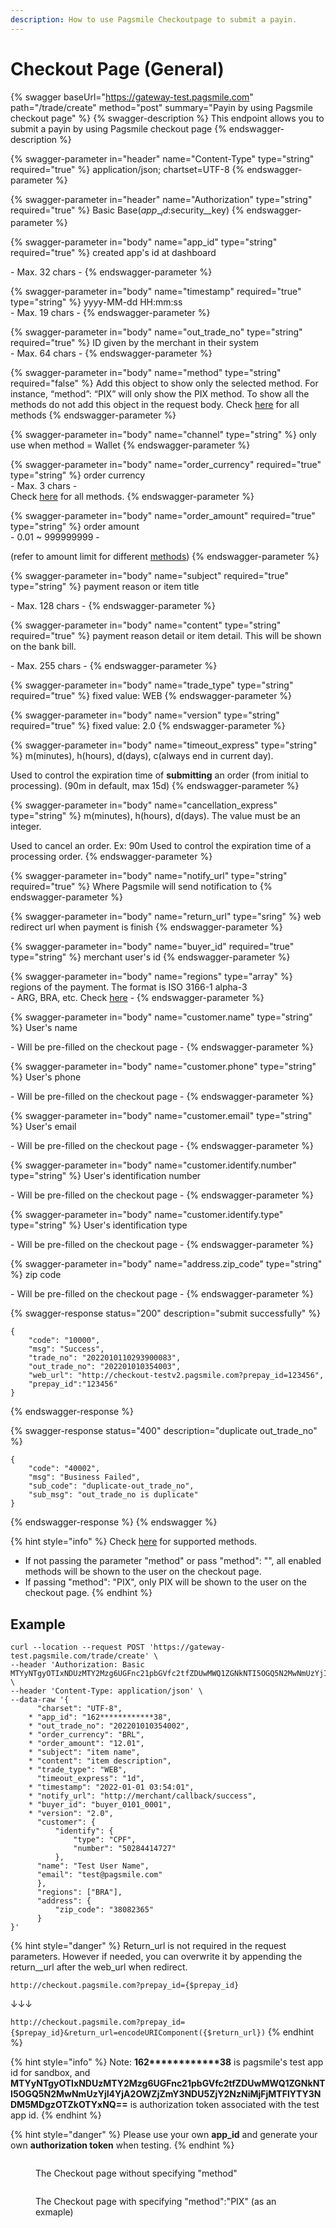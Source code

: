 ```yaml
---
description: How to use Pagsmile Checkoutpage to submit a payin.
---
```


# Checkout Page (General)

{% swagger baseUrl="https://gateway-test.pagsmile.com" path="/trade/create" method="post" summary="Payin by using Pagsmile checkout page" %}
{% swagger-description %}
This endpoint allows you to submit a payin by using Pagsmile checkout page
{% endswagger-description %}

{% swagger-parameter in="header" name="Content-Type" type="string" required="true" %}
application/json; chartset=UTF-8
{% endswagger-parameter %}

{% swagger-parameter in="header" name="Authorization" type="string" required="true" %}
Basic Base($app\__id:$security\__key)
{% endswagger-parameter %}

{% swagger-parameter in="body" name="app_id" type="string" required="true" %}
created app's id at dashboard

\- Max. 32 chars -
{% endswagger-parameter %}

{% swagger-parameter in="body" name="timestamp" required="true" type="string" %}
yyyy-MM-dd HH:mm:ss\
\- Max. 19 chars -
{% endswagger-parameter %}

{% swagger-parameter in="body" name="out_trade_no" type="string" required="true" %}
ID given by the merchant in their system\
\- Max. 64 chars -&#x20;
{% endswagger-parameter %}

{% swagger-parameter in="body" name="method" type="string" required="false" %}
Add this object to show only the selected method. For instance, “method”: “PIX” will only show the PIX method. To show all the methods do not add this object in the request body. Check [here](../data/payment-method.md) for all methods
{% endswagger-parameter %}

{% swagger-parameter in="body" name="channel" type="string" %}
only use when method = Wallet
{% endswagger-parameter %}

{% swagger-parameter in="body" name="order_currency" required="true" type="string" %}
order currency\
\- Max. 3 chars -\
Check [here](../data/payment-method.md) for all methods.
{% endswagger-parameter %}

{% swagger-parameter in="body" name="order_amount" required="true" type="string" %}
order amount\
\- 0.01 \~ 999999999 -

(refer to amount limit for different [methods](../data/payment-method.md))
{% endswagger-parameter %}

{% swagger-parameter in="body" name="subject" required="true" type="string" %}
payment reason or item title

\- Max. 128 chars -
{% endswagger-parameter %}

{% swagger-parameter in="body" name="content" type="string" required="true" %}
payment reason detail or item detail. This will be shown on the bank bill.

\- Max. 255 chars -
{% endswagger-parameter %}

{% swagger-parameter in="body" name="trade_type" type="string" required="true" %}
fixed value: WEB
{% endswagger-parameter %}

{% swagger-parameter in="body" name="version" type="string" required="true" %}
fixed value: 2.0
{% endswagger-parameter %}

{% swagger-parameter in="body" name="timeout_express" type="string" %}
m(minutes), h(hours), d(days), c(always end in current day).&#x20;

Used to control the expiration time of **submitting** an order (from initial to processing).  (90m in default, max 15d)
{% endswagger-parameter %}

{% swagger-parameter in="body" name="cancellation_express" type="string" %}
m(minutes), h(hours), d(days). The value must be an integer.&#x20;

Used to cancel an order. Ex: 90m Used to control the expiration time of a processing order.
{% endswagger-parameter %}

{% swagger-parameter in="body" name="notify_url" type="string" required="true" %}
Where Pagsmile will send notification to
{% endswagger-parameter %}

{% swagger-parameter in="body" name="return_url" type="sring" %}
web redirect url when payment is finish
{% endswagger-parameter %}

{% swagger-parameter in="body" name="buyer_id" required="true" type="string" %}
merchant user's id
{% endswagger-parameter %}

{% swagger-parameter in="body" name="regions" type="array" %}
regions of the payment. The format is ISO 3166-1 alpha-3\
\- ARG, BRA, etc. Check [here](../data/country-code.md) -&#x20;
{% endswagger-parameter %}

{% swagger-parameter in="body" name="customer.name" type="string" %}
User's name

\- Will be pre-filled on the checkout page -
{% endswagger-parameter %}

{% swagger-parameter in="body" name="customer.phone" type="string" %}
User's phone

\- Will be pre-filled on the checkout page -
{% endswagger-parameter %}

{% swagger-parameter in="body" name="customer.email" type="string" %}
User's email

\- Will be pre-filled on the checkout page -
{% endswagger-parameter %}

{% swagger-parameter in="body" name="customer.identify.number" type="string" %}
User's identification number

\- Will be pre-filled on the checkout page -
{% endswagger-parameter %}

{% swagger-parameter in="body" name="customer.identify.type" type="string" %}
User's identification type

\- Will be pre-filled on the checkout page -
{% endswagger-parameter %}

{% swagger-parameter in="body" name="address.zip_code" type="string" %}
zip code

\- Will be pre-filled on the checkout page -
{% endswagger-parameter %}

{% swagger-response status="200" description="submit successfully" %}
```
{
    "code": "10000",
    "msg": "Success",
    "trade_no": "2022010110293900083",
    "out_trade_no": "202201010354003",
    "web_url": "http://checkout-testv2.pagsmile.com?prepay_id=123456",
    "prepay_id":"123456"
}
```
{% endswagger-response %}

{% swagger-response status="400" description="duplicate out_trade_no" %}
```
{
    "code": "40002",
    "msg": "Business Failed",
    "sub_code": "duplicate-out_trade_no",
    "sub_msg": "out_trade_no is duplicate"
}
```
{% endswagger-response %}
{% endswagger %}

{% hint style="info" %}
Check [here](../data/payment-method.md) for supported methods.&#x20;

* If not passing the parameter "method" or pass "method": "", all enabled methods will be shown to the user on the checkout page.
* If passing "method": "PIX", only PIX will be shown to the user on the checkout page.
{% endhint %}

## Example

```
curl --location --request POST 'https://gateway-test.pagsmile.com/trade/create' \
--header 'Authorization: Basic MTYyNTgyOTIxNDUzMTY2Mzg6UGFnc21pbGVfc2tfZDUwMWQ1ZGNkNTI5OGQ5N2MwNmUzYjI4YjA2OWZjZmY3NDU5ZjY2NzNiMjFjMTFlYTY3NDM5MDgzOTZkOTYxNQ==' \
--header 'Content-Type: application/json' \
--data-raw '{
      "charset": "UTF-8",
    * "app_id": "162************38",
    * "out_trade_no": "202201010354002",
    * "order_currency": "BRL",
    * "order_amount": "12.01",
    * "subject": "item name",
    * "content": "item description",
    * "trade_type": "WEB",
      "timeout_express": "1d",
    * "timestamp": "2022-01-01 03:54:01",
    * "notify_url": "http://merchant/callback/success",
    * "buyer_id": "buyer_0101_0001",
    * "version": "2.0",
      "customer": {
          "identify": {
              "type": "CPF",
              "number": "50284414727"
          },
      "name": "Test User Name",
      "email": "test@pagsmile.com"
      },
      "regions": ["BRA"],
      "address": {
          "zip_code": "38082365"
      }
}'
```

{% hint style="danger" %}
Return_url is not required in the request parameters. However if needed, you can overwrite it by appending the return\__url after the web\_url when redirect.&#x20;



`http://checkout.pagsmile.com?prepay_id={$prepay_id}`

↓↓↓

`http://checkout.pagsmile.com?prepay_id={$prepay_id}&return_url=encodeURIComponent({$return_url})`
{% endhint %}

{% hint style="info" %}
Note:  **162\*\*\*\*\*\*\*\*\*\*\*\*38** is pagsmile's test app id for sandbox, and **MTYyNTgyOTIxNDUzMTY2Mzg6UGFnc21pbGVfc2tfZDUwMWQ1ZGNkNTI5OGQ5N2MwNmUzYjI4YjA2OWZjZmY3NDU5ZjY2NzNiMjFjMTFlYTY3NDM5MDgzOTZkOTYxNQ==** is authorization token associated with the test app id.&#x20;
{% endhint %}

{% hint style="danger" %}
Please use your own **app\_id** and generate your own **authorization token** when testing.
{% endhint %}

<figure><img src="../../.gitbook/assets/image (30).png" alt=""><figcaption><p>The Checkout page without specifying "method"</p></figcaption></figure>

<figure><img src="../../.gitbook/assets/image (31).png" alt=""><figcaption><p>The Checkout page with specifying "method":"PIX" (as an exmaple)</p></figcaption></figure>
